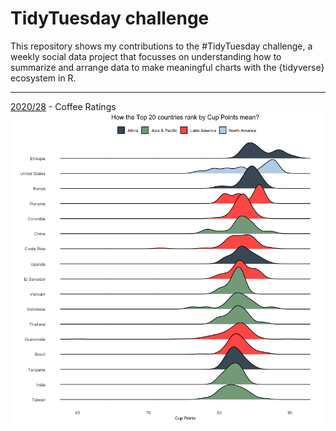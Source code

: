 # TidyTuesday challenge

This repository shows my contributions to the #TidyTuesday challenge, a weekly social data project that focusses on understanding how to summarize and arrange data to make meaningful charts with the {tidyverse} ecosystem in R.

_______
[2020/28](Scripts/2020_28_coffe_ratings.Rmd) - Coffee Ratings
![Alt text](Images/2020_20_Coffee_Ratings.png?raw=true "Title")
